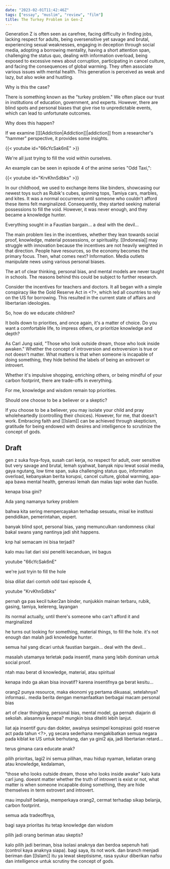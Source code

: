 ```yaml
---
date: "2023-02-01T11:42:46Z"
tags: ["essay", "muslim", "review", "film"]
title: The Turkey Problem in Gen-Z
---
```


Generation Z is often seen as carefree, facing difficulty in finding jobs, lacking respect for adults, being oversensitive yet savage and brutal, experiencing sexual weaknesses, engaging in deception through social media, adopting a borrowing mentality, having a short attention span, challenging the status quo, dealing with information overload, being exposed to excessive news about corruption, participating in cancel culture, and facing the consequences of global warming. They often associate various issues with mental health. This generation is perceived as weak and lazy, but also woke and hustling.

Why is this the case?

There is something known as the "turkey problem." We often place our trust in institutions of education, government, and experts. However, there are blind spots and personal biases that give rise to unpredictable events, which can lead to unfortunate outcomes.

Why does this happen?

If we examine [[[[Addiction|Addiction]]|addiction]] from a researcher's "hammer" perspective, it provides some insights. 

{{< youtube id="66cYcSak6nE" >}}

We're all just trying to fill the void within ourselves.

An example can be seen in episode 4 of the anime series "Odd Taxi,":

{{< youtube id="KrvKhnSdbks" >}}

In our childhood, we used to exchange items like binders, showcasing our newest toys such as Rubik's cubes, spinning tops, Tamiya cars, marbles, and kites. It was a normal occurrence until someone who couldn't afford these items felt marginalized. Consequently, they started seeking material possessions to fill the void. However, it was never enough, and they became a knowledge hunter.

Everything sought in a Faustian bargain... a deal with the devil...

The main problem lies in the incentives, whether they lean towards social proof, knowledge, material possessions, or spirituality. [[Indonesia]] may struggle with innovation because the incentives are not heavily weighted in that direction. People have resources, so the economy becomes the primary focus. Then, what comes next? Information. Media outlets manipulate news using various personal biases.

The art of clear thinking, personal bias, and mental models are never taught in schools. The reasons behind this could be subject to further research.

Consider the incentives for teachers and doctors. It all began with a simple conspiracy like the Gold Reserve Act in <?>, which led all countries to rely on the US for borrowing. This resulted in the current state of affairs and libertarian ideologies.

So, how do we educate children?

It boils down to priorities, and once again, it's a matter of choice. Do you want a comfortable life, to impress others, or prioritize knowledge and depth?

As Carl Jung said, "Those who look outside dream, those who look inside awaken." Whether the concept of introversion and extroversion is true or not doesn't matter. What matters is that when someone is incapable of doing something, they hide behind the labels of being an extrovert or introvert.

Whether it's impulsive shopping, enriching others, or being mindful of your carbon footprint, there are trade-offs in everything.

For me, knowledge and wisdom remain top priorities.

Should one choose to be a believer or a skeptic?

If you choose to be a believer, you may isolate your child and pray wholeheartedly (controlling their choices). However, for me, that doesn't work. Embracing faith and [[Islam]] can be achieved through skepticism, gratitude for being endowed with desires and intelligence to scrutinize the concept of gods.


## Draft

gen z suka foya-foya, susah cari kerja, no respect for adult, over sensitive but very savage and brutal, lemah syahwat, banyak nipu lewat sosial media, gaya ngutang, low time span, suka challenging status quo, information overload, kebanyakan berita korupsi, cancel culture, global warming, apa-apa bawa mental health, generasi lemah dan malas tapi woke dan hustle. 

kenapa bisa gini?

Ada yang namanya turkey problem

bahwa kita sering mempercayakan terhadap sesuatu, misal ke institusi pendidikan, pemerintahan, expert. 

banyak blind spot, personal bias, yang memunculkan randomness cikal bakal swans yang nantinya jadi shit happens.

knp hal semacam ini bisa terjadi?

kalo mau liat dari sisi peneliti kecanduan, ini bagus

youtube "66cYcSak6nE"

we're just tryin to fill the hole

bisa diliat dari contoh odd taxi episode 4, 

youtube "KrvKhnSdbks"

pernah ga pas kecil tuker2an binder, nunjukkin mainan terbaru, rubik, gasing, tamiya, kelereng, layangan

its normal actually, until there's someone who can't afford it and marginalized

he turns out looking for something, material things, to fill the hole. it's not enough dan malah jadi knowledge hunter. 

semua hal yang dicari untuk faustian bargain... deal with the devil...

masalah utamanya terletak pada insentif, mana yang lebih dominan untuk social proof.

ntah mau berat di knowledge, material, atau spiritual

kenapa indo ga akan bisa inovatif? karena insentifnya ga berat kesitu...

orang2 punya resource, maka ekonomi yg pertama dikuasai, setelahnya? informasi.. media berita dengan memanfaatkan berbagai macam personal bias

art of clear thingking, personal bias, mental model, ga pernah diajarin di sekolah. alasannya kenapa? mungkin bisa diteliti lebih lanjut.

liat aja insentif guru dan dokter, awalnya sesimpel konspirasi gold reserve act pada tahun <?>, yg secara sederhana mengakibatkan semua negara pada kiblat ke US untuk berhutang, dan ya gini2 aja, jadi libertarian retard...

terus gimana cara educate anak?

pilih prioritas, lagi2 ini semua pilihan, mau hidup nyaman, keliatan orang atau knowledge, kedalaman, 

"those who looks outside dream, those who looks inside awake" kalo kata carl jung. doesnt matter whether the truth of introvert is exist or not, what matter is when someone incapable doing something, they are hide themselves in term extrovert and introvert.

mau impulsif belanja, memperkaya orang2, cermat terhadap sikap belanja, carbon footprint. 

semua ada tradeoffnya, 

bagi saya prioritas itu tetap knowledge dan wisdom

pilih jadi orang beriman atau skeptis?

kalo pilih jadi beriman, bisa isolasi anaknya dan berdoa sepenuh hati (control kaya anaknya siapa). bagi saya, its not work. dan branch menjadi beriman dan [[Islam]] itu ya lewat skeptisisme, rasa syukur diberikan nafsu dan intelligence untuk scrutiny the concept of gods.

<insert arabic kullu nafsin da ikotul maut>

